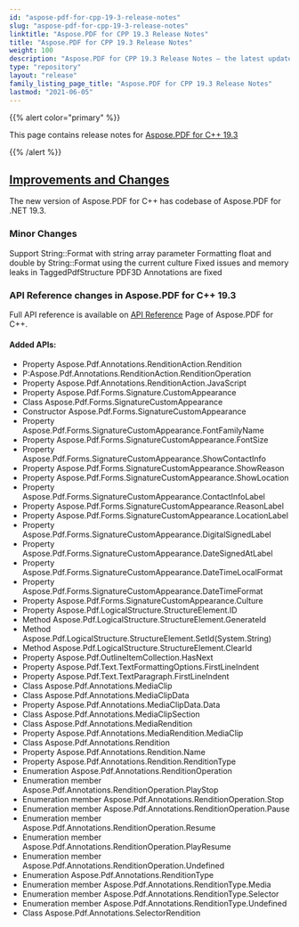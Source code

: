 ```yaml
---
id: "aspose-pdf-for-cpp-19-3-release-notes"
slug: "aspose-pdf-for-cpp-19-3-release-notes"
linktitle: "Aspose.PDF for CPP 19.3 Release Notes"
title: "Aspose.PDF for CPP 19.3 Release Notes"
weight: 100
description: "Aspose.PDF for CPP 19.3 Release Notes – the latest updates and fixes."
type: "repository"
layout: "release"
family_listing_page_title: "Aspose.PDF for CPP 19.3 Release Notes"
lastmod: "2021-06-05"
---
```


{{% alert color="primary" %}}

This page contains release notes for [Aspose.PDF for C++ 19.3](https://www.nuget.org/packages/Aspose.PDF.CPP/19.3.0)

{{% /alert %}}
## <ins>**Improvements and Changes**
The new version of Aspose.PDF for C++ has codebase of Aspose.PDF for .NET 19.3.
### **Minor Changes**
Support String::Format with string array parameter
Formatting float and double by String::Format using the current culture
Fixed issues and memory leaks in TaggedPdfStructure
PDF3D Annotations are fixed
### **API Reference changes in Aspose.PDF for C++ 19.3**
Full API reference is available on [API Reference](https://reference.aspose.com/pdf/cpp) Page of Aspose.PDF for C++.
#### **Added APIs:**
- Property Aspose.Pdf.Annotations.RenditionAction.Rendition   
- P:Aspose.Pdf.Annotations.RenditionAction.RenditionOperation  
- Property Aspose.Pdf.Annotations.RenditionAction.JavaScript  
- Property Aspose.Pdf.Forms.Signature.CustomAppearance  
- Class Aspose.Pdf.Forms.SignatureCustomAppearance  
- Constructor Aspose.Pdf.Forms.SignatureCustomAppearance  
- Property Aspose.Pdf.Forms.SignatureCustomAppearance.FontFamilyName  
- Property Aspose.Pdf.Forms.SignatureCustomAppearance.FontSize  
- Property Aspose.Pdf.Forms.SignatureCustomAppearance.ShowContactInfo  
- Property Aspose.Pdf.Forms.SignatureCustomAppearance.ShowReason  
- Property Aspose.Pdf.Forms.SignatureCustomAppearance.ShowLocation  
- Property Aspose.Pdf.Forms.SignatureCustomAppearance.ContactInfoLabel  
- Property Aspose.Pdf.Forms.SignatureCustomAppearance.ReasonLabel  
- Property Aspose.Pdf.Forms.SignatureCustomAppearance.LocationLabel  
- Property Aspose.Pdf.Forms.SignatureCustomAppearance.DigitalSignedLabel  
- Property Aspose.Pdf.Forms.SignatureCustomAppearance.DateSignedAtLabel  
- Property Aspose.Pdf.Forms.SignatureCustomAppearance.DateTimeLocalFormat  
- Property Aspose.Pdf.Forms.SignatureCustomAppearance.DateTimeFormat  
- Property Aspose.Pdf.Forms.SignatureCustomAppearance.Culture  
- Property Aspose.Pdf.LogicalStructure.StructureElement.ID  
- Method Aspose.Pdf.LogicalStructure.StructureElement.GenerateId  
- Method Aspose.Pdf.LogicalStructure.StructureElement.SetId(System.String)  
- Method Aspose.Pdf.LogicalStructure.StructureElement.ClearId  
- Property Aspose.Pdf.OutlineItemCollection.HasNext  
- Property Aspose.Pdf.Text.TextFormattingOptions.FirstLineIndent  
- Property Aspose.Pdf.Text.TextParagraph.FirstLineIndent  
- Class Aspose.Pdf.Annotations.MediaClip  
- Class Aspose.Pdf.Annotations.MediaClipData  
- Property Aspose.Pdf.Annotations.MediaClipData.Data  
- Class Aspose.Pdf.Annotations.MediaClipSection  
- Class Aspose.Pdf.Annotations.MediaRendition  
- Property Aspose.Pdf.Annotations.MediaRendition.MediaClip  
- Class Aspose.Pdf.Annotations.Rendition  
- Property Aspose.Pdf.Annotations.Rendition.Name  
- Property Aspose.Pdf.Annotations.Rendition.RenditionType  
- Enumeration Aspose.Pdf.Annotations.RenditionOperation  
- Enumeration member Aspose.Pdf.Annotations.RenditionOperation.PlayStop  
- Enumeration member Aspose.Pdf.Annotations.RenditionOperation.Stop  
- Enumeration member Aspose.Pdf.Annotations.RenditionOperation.Pause  
- Enumeration member Aspose.Pdf.Annotations.RenditionOperation.Resume  
- Enumeration member Aspose.Pdf.Annotations.RenditionOperation.PlayResume  
- Enumeration member Aspose.Pdf.Annotations.RenditionOperation.Undefined  
- Enumeration Aspose.Pdf.Annotations.RenditionType  
- Enumeration member Aspose.Pdf.Annotations.RenditionType.Media  
- Enumeration member Aspose.Pdf.Annotations.RenditionType.Selector  
- Enumeration member Aspose.Pdf.Annotations.RenditionType.Undefined  
- Class Aspose.Pdf.Annotations.SelectorRendition  
